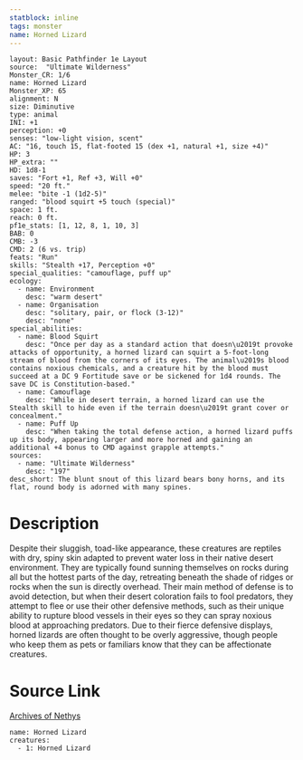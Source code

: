 ```yaml
---
statblock: inline
tags: monster
name: Horned Lizard
---
```

```statblock
layout: Basic Pathfinder 1e Layout
source:  "Ultimate Wilderness"
Monster_CR: 1/6
name: Horned Lizard
Monster_XP: 65
alignment: N
size: Diminutive
type: animal
INI: +1
perception: +0
senses: "low-light vision, scent"
AC: "16, touch 15, flat-footed 15 (dex +1, natural +1, size +4)"
HP: 3
HP_extra: ""
HD: 1d8-1
saves: "Fort +1, Ref +3, Will +0"
speed: "20 ft."
melee: "bite -1 (1d2-5)"
ranged: "blood squirt +5 touch (special)"
space: 1 ft.
reach: 0 ft.
pf1e_stats: [1, 12, 8, 1, 10, 3]
BAB: 0
CMB: -3
CMD: 2 (6 vs. trip)
feats: "Run"
skills: "Stealth +17, Perception +0"
special_qualities: "camouflage, puff up"
ecology:
  - name: Environment
    desc: "warm desert"
  - name: Organisation
    desc: "solitary, pair, or flock (3-12)"
    desc: "none"
special_abilities:
  - name: Blood Squirt
    desc: "Once per day as a standard action that doesn\u2019t provoke attacks of opportunity, a horned lizard can squirt a 5-foot-long stream of blood from the corners of its eyes. The animal\u2019s blood contains noxious chemicals, and a creature hit by the blood must succeed at a DC 9 Fortitude save or be sickened for 1d4 rounds. The save DC is Constitution-based."
  - name: Camouflage
    desc: "While in desert terrain, a horned lizard can use the Stealth skill to hide even if the terrain doesn\u2019t grant cover or concealment."
  - name: Puff Up
    desc: "When taking the total defense action, a horned lizard puffs up its body, appearing larger and more horned and gaining an additional +4 bonus to CMD against grapple attempts."
sources:
  - name: "Ultimate Wilderness"
    desc: "197"
desc_short: The blunt snout of this lizard bears bony horns, and its flat, round body is adorned with many spines.
```
# Description
Despite their sluggish, toad-like appearance, these creatures are reptiles with dry, spiny skin adapted to prevent water loss in their native desert environment. They are typically found sunning themselves on rocks during all but the hottest parts of the day, retreating beneath the shade of ridges or rocks when the sun is directly overhead. Their main method of defense is to avoid detection, but when their desert coloration fails to fool predators, they attempt to flee or use their other defensive methods, such as their unique ability to rupture blood vessels in their eyes so they can spray noxious blood at approaching predators. Due to their fierce defensive displays, horned lizards are often thought to be overly aggressive, though people who keep them as pets or familiars know that they can be affectionate creatures.
# Source Link
[Archives of Nethys](https://aonprd.com/MonsterDisplay.aspx?ItemName=Horned%20Lizard)
```encounter-table
name: Horned Lizard
creatures:
  - 1: Horned Lizard
```
